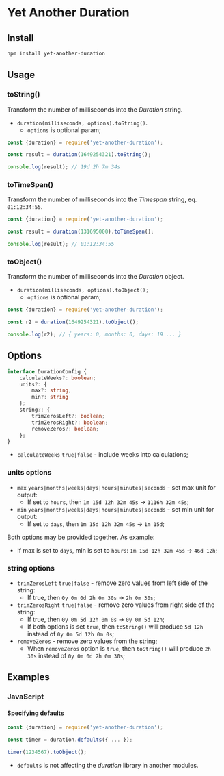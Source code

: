 # Yet Another Duration

## Install

```bash
npm install yet-another-duration
```

## Usage

### toString()

Transform the number of milliseconds into the _Duration_ string.

* `duration(milliseconds, options).toString()`.
  * `options` is optional param;

```javascript
const {duration} = require('yet-another-duration');

const result = duration(1649254321).toString();

console.log(result); // 19d 2h 7m 34s
```

### toTimeSpan()

Transform the number of milliseconds into the _Timespan_ string, eq. `01:12:34:55`.

```javascript
const {duration} = require('yet-another-duration');

const result = duration(131695000).toTimeSpan();

console.log(result); // 01:12:34:55
```
  
### toObject()

Transform the number of milliseconds into the _Duration_ object.

* `duration(milliseconds, options).toObject();`
  * `options` is optional param;
  
```javascript
const {duration} = require('yet-another-duration');

const r2 = duration(1649254321).toObject();

console.log(r2); // { years: 0, months: 0, days: 19 ... }
```

## Options

```typescript
interface DurationConfig {
    calculateWeeks?: boolean;
    units?: {
        max?: string,
        min?: string
    };
    string?: {
        trimZerosLeft?: boolean;
        trimZerosRight?: boolean;
        removeZeros?: boolean;
    };
}
```

* `calculateWeeks` `true|false` - include weeks into calculations;

### units options

* `max` `years|months|weeks|days|hours|minutes|seconds` - set max unit for output:
  * If set to `hours`, then `1m 15d 12h 32m 45s` -> `1116h 32m 45s`;
* `min` `years|months|weeks|days|hours|minutes|seconds` - set min unit for output:
  * If set to `days`, then `1m 15d 12h 32m 45s` -> `1m 15d`;

Both options may be provided together. As example: 
  * If max is set to `days`, min is set to `hours`: `1m 15d 12h 32m 45s` -> `46d 12h`;


### string options

* `trimZerosLeft` `true|false` - remove zero values from left side of the string:
  * If true, then `0y 0m 0d 2h 0m 30s` -> `2h 0m 30s`;
* `trimZerosRight` `true|false` - remove zero values from right side of the string:
  * If true, then `0y 0m 5d 12h 0m 0s` -> `0y 0m 5d 12h`;
  * If both options is set `true`, then `toString()` will produce `5d 12h` instead of `0y 0m 5d 12h 0m 0s`;
* `removeZeros` - remove zero values from the string;
  * When `removeZeros` option is `true`, then `toString()` will produce `2h 30s` instead of `0y 0m 0d 2h 0m 30s`;

## Examples

### JavaScript

#### Specifying defaults

```javascript
const {duration} = require('yet-another-duration');

const timer = duration.defaults({ ... });

timer(1234567).toObject();
```

* `defaults` is not affecting the _duration_ library in another modules.
